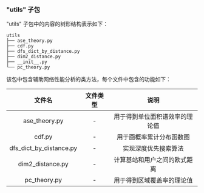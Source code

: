 
### "utils" 子包

"utils" 子包中的内容的树形结构表示如下：

```
utils
├── ase_theory.py
├── cdf.py
├── dfs_dict_by_distance.py
├── dim2_distance.py
├── __init__.py
└── pc_theory.py
```

该包中包含辅助网络性能分析的类方法，每个文件中包含的功能如下：

|  文件名     |  文件类型 |      说明      |
|:----------:|:--------:|:-------------:|
|ase_theory.py|    -    |用于得到单位面积谱效率的理论值|
|cdf.py       |-        |用于画概率累计分布函数图|
|dfs_dict_by_distance.py|-|实现深度优先搜索算法|
|dim2_distance.py|-|计算基站和用户之间的欧式距离|
|pc_theory.py|-|用于得到区域覆盖率的理论值|
